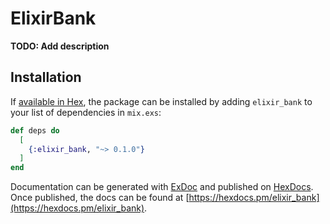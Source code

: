 # ElixirBank

**TODO: Add description**

## Installation

If [available in Hex](https://hex.pm/docs/publish), the package can be installed
by adding `elixir_bank` to your list of dependencies in `mix.exs`:

```elixir
def deps do
  [
    {:elixir_bank, "~> 0.1.0"}
  ]
end
```

Documentation can be generated with [ExDoc](https://github.com/elixir-lang/ex_doc)
and published on [HexDocs](https://hexdocs.pm). Once published, the docs can
be found at [https://hexdocs.pm/elixir_bank](https://hexdocs.pm/elixir_bank).

